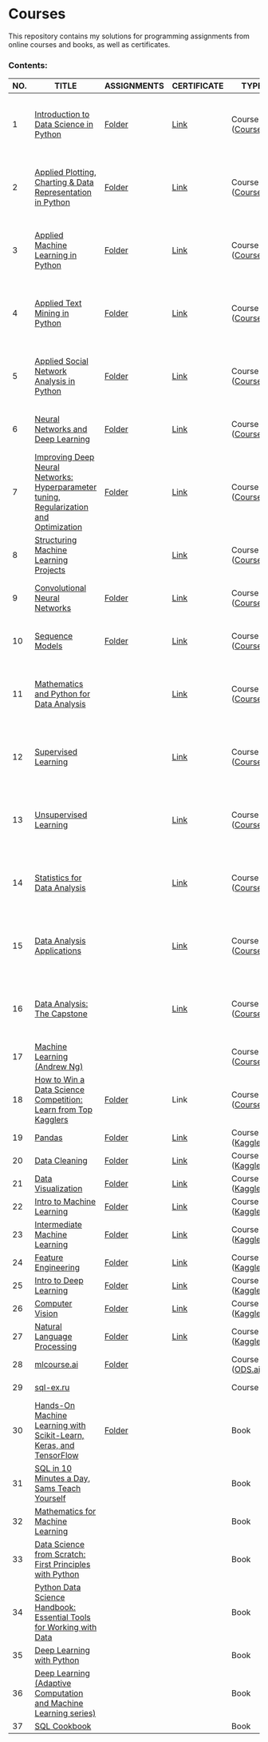 # Courses
This repository contains my solutions for programming assignments from online courses and books, as well as certificates.  
  
### Contents:
| NO. | TITLE | ASSIGNMENTS | CERTIFICATE | TYPE | MISC |
|-----|-------|-------------|-------------|------|------|
|1| [Introduction to Data Science in Python](https://www.coursera.org/learn/python-data-analysis) | [Folder](https://github.com/Lenferdetroud/courses/tree/main/Applied%20Data%20Science%20with%20Python%20(specialization)/1.%20Introduction%20to%20Data%20Science%20in%20Python/assignments) | [Link](https://github.com/Lenferdetroud/courses/blob/main/Applied%20Data%20Science%20with%20Python%20(specialization)/1.%20Introduction%20to%20Data%20Science%20in%20Python/Introduction%20to%20Data%20Science%20in%20Python%20(CERTIFICATE).pdf) | Course ([Coursera](https://coursera.org/)) | 1/5 in the [Applied Data Science with Python Specialization](https://www.coursera.org/specializations/data-science-python) ([CERTIFICATE](https://github.com/Lenferdetroud/courses/blob/main/Applied%20Data%20Science%20with%20Python%20(specialization)/SPECIALIZATION%20CERTIFICATE.pdf)) |
|2| [Applied Plotting, Charting & Data Representation in Python](https://www.coursera.org/learn/python-plotting) | [Folder](https://github.com/Lenferdetroud/courses/tree/main/Applied%20Data%20Science%20with%20Python%20(specialization)/2.%20Applied%20Plotting%2C%20Charting%20%26%20Data%20Representation%20in%20Python/assignments) | [Link](https://github.com/Lenferdetroud/courses/blob/main/Applied%20Data%20Science%20with%20Python%20(specialization)/2.%20Applied%20Plotting%2C%20Charting%20%26%20Data%20Representation%20in%20Python/Applied%20Plotting%2C%20Charting%20%26%20Data%20Representation%20in%20Python%20(CERTIFICATE).pdf) | Course ([Coursera](https://coursera.org/)) | 2/5 in the [Applied Data Science with Python Specialization](https://www.coursera.org/specializations/data-science-python) ([CERTIFICATE](https://github.com/Lenferdetroud/courses/blob/main/Applied%20Data%20Science%20with%20Python%20(specialization)/SPECIALIZATION%20CERTIFICATE.pdf)) |
|3| [Applied Machine Learning in Python](https://www.coursera.org/learn/python-machine-learning) | [Folder](https://github.com/Lenferdetroud/courses/tree/main/Applied%20Data%20Science%20with%20Python%20(specialization)/3.%20Applied%20Machine%20Learning%20in%20Python/assignments) | [Link](https://github.com/Lenferdetroud/courses/blob/main/Applied%20Data%20Science%20with%20Python%20(specialization)/3.%20Applied%20Machine%20Learning%20in%20Python/Applied%20Machine%20Learning%20in%20Python%20(CERTIFICATE).pdf) | Course ([Coursera](https://coursera.org/)) | 3/5 in the [Applied Data Science with Python Specialization](https://www.coursera.org/specializations/data-science-python) ([CERTIFICATE](https://github.com/Lenferdetroud/courses/blob/main/Applied%20Data%20Science%20with%20Python%20(specialization)/SPECIALIZATION%20CERTIFICATE.pdf)) |
|4| [Applied Text Mining in Python](https://www.coursera.org/learn/python-text-mining) | [Folder](https://github.com/Lenferdetroud/courses/tree/main/Applied%20Data%20Science%20with%20Python%20(specialization)/4.%20Applied%20Text%20Mining%20in%20Python/assignments) | [Link](https://github.com/Lenferdetroud/courses/blob/main/Applied%20Data%20Science%20with%20Python%20(specialization)/4.%20Applied%20Text%20Mining%20in%20Python/Applied%20Text%20Mining%20in%20Python%20(CERTIFICATE).pdf) | Course ([Coursera](https://coursera.org/)) | 4/5 in the [Applied Data Science with Python Specialization](https://www.coursera.org/specializations/data-science-python) ([CERTIFICATE](https://github.com/Lenferdetroud/courses/blob/main/Applied%20Data%20Science%20with%20Python%20(specialization)/SPECIALIZATION%20CERTIFICATE.pdf)) |
|5| [Applied Social Network Analysis in Python](https://www.coursera.org/learn/python-social-network-analysis) | [Folder](https://github.com/Lenferdetroud/courses/tree/main/Applied%20Data%20Science%20with%20Python%20(specialization)/5.%20Applied%20Social%20Network%20Analysis%20in%20Python/assignments) | [Link](https://github.com/Lenferdetroud/courses/blob/main/Applied%20Data%20Science%20with%20Python%20(specialization)/5.%20Applied%20Social%20Network%20Analysis%20in%20Python/Applied%20Social%20Network%20Analysis%20in%20Python%20(CERTIFICATE).pdf) | Course ([Coursera](https://coursera.org/)) | 5/5 in the [Applied Data Science with Python Specialization](https://www.coursera.org/specializations/data-science-python) ([CERTIFICATE](https://github.com/Lenferdetroud/courses/blob/main/Applied%20Data%20Science%20with%20Python%20(specialization)/SPECIALIZATION%20CERTIFICATE.pdf)) |
|6| [Neural Networks and Deep Learning](https://www.coursera.org/learn/neural-networks-deep-learning) | [Folder](https://github.com/Lenferdetroud/courses/tree/main/Deep%20Learning%20(specialization)/1.%20Neural%20Networks%20and%20Deep%20Learning/assignments) | [Link](https://github.com/Lenferdetroud/courses/blob/main/Deep%20Learning%20(specialization)/1.%20Neural%20Networks%20and%20Deep%20Learning/Neural%20Networks%20and%20Deep%20Learning%20(CERTIFICATE).pdf) | Course ([Coursera](https://coursera.org/)) | 1/5 in the [Deep Learning Specialization](https://www.coursera.org/specializations/deep-learning) ([CERTIFICATE](https://github.com/Lenferdetroud/courses/blob/main/Deep%20Learning%20(specialization)/SPECIALIZATION%20CERTIFICATE.pdf)) |
|7| [Improving Deep Neural Networks: Hyperparameter tuning, Regularization and Optimization](https://www.coursera.org/learn/deep-neural-network) | [Folder](https://github.com/Lenferdetroud/courses/tree/main/Deep%20Learning%20(specialization)/2.%20Improving%20Deep%20Neural%20Networks:%20Hyperparameter%20tuning%2C%20Regularization%20and%20Optimization/assignments) | [Link](https://github.com/Lenferdetroud/courses/blob/main/Deep%20Learning%20(specialization)/2.%20Improving%20Deep%20Neural%20Networks:%20Hyperparameter%20tuning%2C%20Regularization%20and%20Optimization/Improving%20Deep%20Neural%20Networks:%20Hyperparameter%20Tuning%2C%20Regularization%20and%20Optimization%20(CERTIFICATE).pdf) | Course ([Coursera](https://coursera.org/)) | 2/5 in the [Deep Learning Specialization](https://www.coursera.org/specializations/deep-learning) ([CERTIFICATE](https://github.com/Lenferdetroud/courses/blob/main/Deep%20Learning%20(specialization)/SPECIALIZATION%20CERTIFICATE.pdf)) |
|8| [Structuring Machine Learning Projects](https://www.coursera.org/learn/machine-learning-projects) | | [Link](https://github.com/Lenferdetroud/courses/blob/main/Deep%20Learning%20(specialization)/3.%20Structuring%20Machine%20Learning%20Projects/Structuring%20Machine%20Learning%20Projects%20(CERTIFICATE).pdf) | Course ([Coursera](https://coursera.org/)) | 3/5 in the [Deep Learning Specialization](https://www.coursera.org/specializations/deep-learning) ([CERTIFICATE](https://github.com/Lenferdetroud/courses/blob/main/Deep%20Learning%20(specialization)/SPECIALIZATION%20CERTIFICATE.pdf)) |
|9| [Convolutional Neural Networks](https://www.coursera.org/learn/convolutional-neural-networks) | [Folder](https://github.com/Lenferdetroud/courses/tree/main/Deep%20Learning%20(specialization)/4.%20Convolutional%20Neural%20Networks/assignments) | [Link](https://github.com/Lenferdetroud/courses/blob/main/Deep%20Learning%20(specialization)/4.%20Convolutional%20Neural%20Networks/Convolutional%20Neural%20Networks%20(CERTIFICATE).pdf) | Course ([Coursera](https://coursera.org/)) | 4/5 in the [Deep Learning Specialization](https://www.coursera.org/specializations/deep-learning) ([CERTIFICATE](https://github.com/Lenferdetroud/courses/blob/main/Deep%20Learning%20(specialization)/SPECIALIZATION%20CERTIFICATE.pdf)) |
|10| [Sequence Models](https://www.coursera.org/learn/nlp-sequence-models) | [Folder](https://github.com/Lenferdetroud/courses/tree/main/Deep%20Learning%20(specialization)/5.%20Sequence%20Models/assignments) | [Link](https://github.com/Lenferdetroud/courses/blob/main/Deep%20Learning%20(specialization)/5.%20Sequence%20Models/Sequence%20Models%20(CERTIFICATE).pdf) | Course ([Coursera](https://coursera.org/)) | 5/5 in the [Deep Learning Specialization](https://www.coursera.org/specializations/deep-learning) ([CERTIFICATE](https://github.com/Lenferdetroud/courses/blob/main/Deep%20Learning%20(specialization)/SPECIALIZATION%20CERTIFICATE.pdf)) |
|11| [Mathematics and Python for Data Analysis](https://www.coursera.org/learn/mathematics-and-python?specialization=machine-learning-data-analysis) |  | [Link](https://github.com/Lenferdetroud/courses/blob/main/Machine%20Learning%20and%20Data%20Analysis%20(specialization)/Mathematics%20and%20Python%20for%20data%20analysis%20(CERTIFICATE).pdf) | Course ([Coursera](https://coursera.org/)) | 1/6 in the [Machine Learning and Data Analysis Specialization](https://www.coursera.org/specializations/machine-learning-data-analysis) ([CERTIFICATE](https://github.com/Lenferdetroud/courses/blob/main/Machine%20Learning%20and%20Data%20Analysis%20(specialization)/SPECIALIZATION%20CERTIFICATE.pdf)) |
|12| [Supervised Learning](https://www.coursera.org/learn/supervised-learning?specialization=machine-learning-data-analysis) |  | [Link](https://github.com/Lenferdetroud/courses/blob/main/Machine%20Learning%20and%20Data%20Analysis%20(specialization)/Supervised%20learning%20(CERTIFICATE).pdf) | Course ([Coursera](https://coursera.org/)) | 2/6 in the [Machine Learning and Data Analysis Specialization](https://www.coursera.org/specializations/machine-learning-data-analysis) ([CERTIFICATE](https://github.com/Lenferdetroud/courses/blob/main/Machine%20Learning%20and%20Data%20Analysis%20(specialization)/SPECIALIZATION%20CERTIFICATE.pdf)) |
|13| [Unsupervised Learning](https://www.coursera.org/learn/unsupervised-learning?specialization=machine-learning-data-analysis) |  | [Link](https://github.com/Lenferdetroud/courses/blob/main/Machine%20Learning%20and%20Data%20Analysis%20(specialization)/Unsupervised%20learning%20(CERTIFICATE).pdf) | Course ([Coursera](https://coursera.org/)) | 3/6 in the [Machine Learning and Data Analysis Specialization](https://www.coursera.org/specializations/machine-learning-data-analysis) ([CERTIFICATE](https://github.com/Lenferdetroud/courses/blob/main/Machine%20Learning%20and%20Data%20Analysis%20(specialization)/SPECIALIZATION%20CERTIFICATE.pdf)) |
|14| [Statistics for Data Analysis](https://www.coursera.org/learn/stats-for-data-analysis?specialization=machine-learning-data-analysis) |  | [Link](https://github.com/Lenferdetroud/courses/blob/main/Machine%20Learning%20and%20Data%20Analysis%20(specialization)/Statistics%20for%20data%20analysis%20(CERTIFICATE).pdf) | Course ([Coursera](https://coursera.org/)) | 4/6 in the [Machine Learning and Data Analysis Specialization](https://www.coursera.org/specializations/machine-learning-data-analysis) ([CERTIFICATE](https://github.com/Lenferdetroud/courses/blob/main/Machine%20Learning%20and%20Data%20Analysis%20(specialization)/SPECIALIZATION%20CERTIFICATE.pdf)) |
|15| [Data Analysis Applications](https://www.coursera.org/learn/data-analysis-applications) |  | [Link](https://github.com/Lenferdetroud/courses/blob/main/Machine%20Learning%20and%20Data%20Analysis%20(specialization)/Data%20analysis%20applications%20(CERTIFICATE).pdf) | Course ([Coursera](https://coursera.org/)) | 5/6 in the [Machine Learning and Data Analysis Specialization](https://www.coursera.org/specializations/machine-learning-data-analysis) ([CERTIFICATE](https://github.com/Lenferdetroud/courses/blob/main/Machine%20Learning%20and%20Data%20Analysis%20(specialization)/SPECIALIZATION%20CERTIFICATE.pdf)) |
|16| [Data Analysis: The Capstone](https://www.coursera.org/learn/data-analysis-project) |  | [Link](https://github.com/Lenferdetroud/courses/blob/main/Machine%20Learning%20and%20Data%20Analysis%20(specialization)/Capstone%20(CERTIFICATE).pdf) | Course ([Coursera](https://coursera.org/)) | 6/6 in the [Machine Learning and Data Analysis Specialization](https://www.coursera.org/specializations/machine-learning-data-analysis) ([CERTIFICATE](https://github.com/Lenferdetroud/courses/blob/main/Machine%20Learning%20and%20Data%20Analysis%20(specialization)/SPECIALIZATION%20CERTIFICATE.pdf)) |
|17| [Machine Learning (Andrew Ng)](https://www.coursera.org/learn/machine-learning) |  |  | Course ([Coursera](https://coursera.org/)) | Single Course |
|18| [How to Win a Data Science Competition: Learn from Top Kagglers](https://www.coursera.org/learn/competitive-data-science) | [Folder](https://github.com/Lenferdetroud/courses/tree/main/How%20to%20Win%20a%20Data%20Science%20Competition:%20Learn%20from%20Top%20Kagglers%20(course)/assignments) | Link | Course ([Coursera](https://coursera.org/)) | Single Course |
|19| [Pandas](https://www.kaggle.com/learn/pandas) | [Folder](https://github.com/Lenferdetroud/courses/tree/main/Kaggle%20Courses/Pandas) | [Link](https://www.kaggle.com/learn/certification/lenferdetroud/pandas) | Course ([Kaggle](https://www.kaggle.com/)) |  |
|20| [Data Cleaning](https://www.kaggle.com/learn/data-cleaning) | [Folder](https://github.com/Lenferdetroud/courses/tree/main/Kaggle%20Courses/Data%20Cleaning) | [Link](https://www.kaggle.com/learn/certification/lenferdetroud/data-cleaning) | Course ([Kaggle](https://www.kaggle.com/)) |  |
|21| [Data Visualization](https://www.kaggle.com/learn/data-visualization) | [Folder](https://github.com/Lenferdetroud/courses/tree/main/Kaggle%20Courses/Data%20Visualization) | [Link](https://www.kaggle.com/learn/certification/lenferdetroud/data-visualization) | Course ([Kaggle](https://www.kaggle.com/)) |  |
|22| [Intro to Machine Learning](https://www.kaggle.com/learn/intro-to-machine-learning) | [Folder](https://github.com/Lenferdetroud/courses/tree/main/Kaggle%20Courses/Intro%20to%20Machine%20Learning) | [Link](https://www.kaggle.com/learn/certification/lenferdetroud/intro-to-machine-learning) | Course ([Kaggle](https://www.kaggle.com/)) |  |
|23| [Intermediate Machine Learning](https://www.kaggle.com/learn/intermediate-machine-learning) | [Folder](https://github.com/Lenferdetroud/courses/tree/main/Kaggle%20Courses/Intermediate%20Machine%20Learning) | [Link](https://www.kaggle.com/learn/certification/lenferdetroud/intermediate-machine-learning) | Course ([Kaggle](https://www.kaggle.com/)) |  |
|24| [Feature Engineering](https://www.kaggle.com/learn/feature-engineering) | [Folder](https://github.com/Lenferdetroud/courses/tree/main/Kaggle%20Courses/Feature%20Engineering) | [Link](https://www.kaggle.com/learn/certification/lenferdetroud/feature-engineering) | Course ([Kaggle](https://www.kaggle.com/)) |  |
|25| [Intro to Deep Learning](https://www.kaggle.com/learn/intro-to-deep-learning) | [Folder](https://github.com/Lenferdetroud/courses/tree/main/Kaggle%20Courses/Intro%20to%20Deep%20Learning) | [Link](https://www.kaggle.com/learn/certification/lenferdetroud/intro-to-deep-learning) | Course ([Kaggle](https://www.kaggle.com/)) |  |
|26| [Computer Vision](https://www.kaggle.com/learn/computer-vision) | [Folder](https://github.com/Lenferdetroud/courses/tree/main/Kaggle%20Courses/Computer%20Vision) | [Link](https://www.kaggle.com/learn/certification/lenferdetroud/computer-vision) | Course ([Kaggle](https://www.kaggle.com/)) |  |
|27| [Natural Language Processing](https://www.kaggle.com/learn/natural-language-processing) | [Folder](https://github.com/Lenferdetroud/courses/tree/main/Kaggle%20Courses/Natural%20Language%20Processing) | [Link](https://www.kaggle.com/learn/certification/lenferdetroud/natural-language-processing) | Course ([Kaggle](https://www.kaggle.com/)) |  |
|28| [mlcourse.ai](https://mlcourse.ai/) | [Folder](https://github.com/Lenferdetroud/courses/tree/main/Open%20Data%20Science:%20ML%20(course)) |  | Course ([ODS.ai](https://ods.ai/)) |  |
|29| [sql-ex.ru](https://www.sql-ex.ru/) |  |  | Course | DML + SELECT |
|30| [Hands-On Machine Learning with Scikit-Learn, Keras, and TensorFlow](https://www.amazon.com/Hands-Machine-Learning-Scikit-Learn-TensorFlow/dp/1492032646) | [Folder](https://github.com/Lenferdetroud/courses/tree/main/Hands-On%20Machine%20Learning%20with%20Scikit-Learn%2C%20Keras%2C%20and%20TensorFlow%20(book)) |  | Book | 2nd Edition |
|31| [SQL in 10 Minutes a Day, Sams Teach Yourself](https://www.amazon.com/SQL-Minutes-Sams-Teach-Yourself/dp/0135182794) |  |  | Book | 5th Edition |
|32| [Mathematics for Machine Learning](https://www.amazon.com/Mathematics-Machine-Learning-Peter-Deisenroth/dp/110845514X) |  |  | Book | 1st Edition |
|33| [Data Science from Scratch: First Principles with Python](https://www.amazon.com/Data-Science-Scratch-Principles-Python/dp/149190142X) |  |  | Book | 1st Edition |
|34| [Python Data Science Handbook: Essential Tools for Working with Data](https://www.amazon.com/Python-Data-Science-Handbook-Essential/dp/1491912057) |  |  | Book | 1st Edition |
|35| [Deep Learning with Python](https://www.amazon.com/Deep-Learning-Python-Francois-Chollet/dp/1617294438) |  |  | Book | 1st Edition |
|36| [Deep Learning (Adaptive Computation and Machine Learning series)](https://www.amazon.com/Deep-Learning-Adaptive-Computation-Machine/dp/0262035618) |  |  | Book | Illustrated Edition |
|37| [SQL Cookbook](https://www.amazon.com/SQL-Cookbook-Query-Solutions-Techniques/dp/1492077445) |  |  | Book | 2nd Edition |

